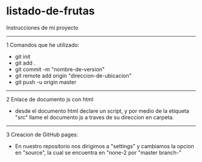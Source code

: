 # listado-de-frutas
Instrucciones de mi proyecto
_________
1 Comandos que he utilizado:
- git init
- git add .
- git commit -m "nombre-de-version"
- git remote add origin "direccion-de-ubicacion"
- git push -u origin master

_________
2 Enlace de documento js con html
- desde el documento html declare un script, y por medio de la etiqueta "src"
 llame el documento js a traves de su direccion en carpeta.
_________
3 Creacion de GitHub pages:
- En nuestro repositorio nos dirigimos a "settings" y cambiamos la opcion en "source",
  la cual se encuentra en "none-2 por "master branch-"
